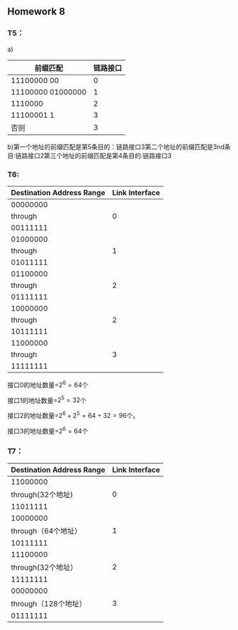 ## Homework 8

### T5：

a)

| 前缀匹配          | 链路接口 |
| ----------------- | -------- |
| 11100000 00       | 0        |
| 11100000 01000000 | 1        |
| 1110000           | 2        |
| 11100001 1        | 3        |
| 否则              | 3        |

b)第一个地址的前缀匹配是第5条目的：链路接口3第二个地址的前缀匹配是3nd条目:链路接口2第三个地址的前缀匹配是第4条目的:链路接口3

### T6:

| Destination Address Range | Link Interface |
| ------------------------- | -------------- |
| 00000000                  |                |
| through                   | 0              |
| 00111111                  |                |
| 01000000                  |                |
| through                   | 1              |
| 01011111                  |                |
| 01100000                  |                |
| through                   | 2              |
| 01111111                  |                |
| 10000000                  |                |
| through                   | 2              |
| 10111111                  |                |
| 11000000                  |                |
| through                   | 3              |
| 11111111                  |                |

接口0的地址数量=$2^6=64$个

接口1的地址数量=$2^5=32$个

接口2的地址数量=$2^6+2^5=64+32=96$个。

接口3的地址数量=$2^6=64$个

### T7：

| Destination Address Range | Link Interface |
| ------------------------- | -------------- |
| 11000000                  |                |
| through(32个地址)         | 0              |
| 11011111                  |                |
| 10000000                  |                |
| through（64个地址）       | 1              |
| 10111111                  |                |
| 11100000                  |                |
| through(32个地址）        | 2              |
| 11111111                  |                |
| 00000000                  |                |
| through（128个地址）      | 3              |
| 01111111                  |                |